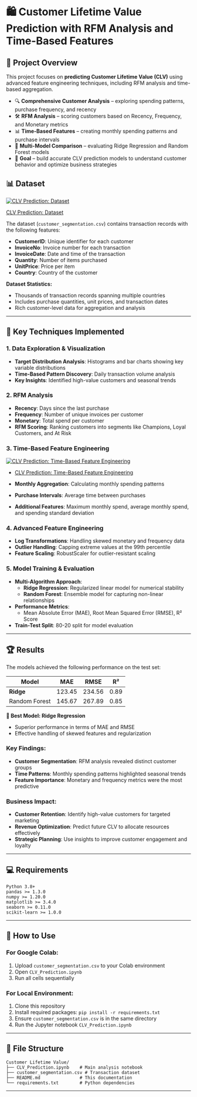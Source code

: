 # 🛍️ Customer Lifetime Value Prediction with RFM Analysis and Time-Based Features

## 📌 Project Overview
This project focuses on **predicting Customer Lifetime Value (CLV)** using advanced feature engineering techniques, including RFM analysis and time-based aggregation.

- 🔍 **Comprehensive Customer Analysis** – exploring spending patterns, purchase frequency, and recency
- 🛠 **RFM Analysis** – scoring customers based on Recency, Frequency, and Monetary metrics
- 📊 **Time-Based Features** – creating monthly spending patterns and purchase intervals
- 🤖 **Multi-Model Comparison** – evaluating Ridge Regression and Random Forest models
- 🎯 **Goal** – build accurate CLV prediction models to understand customer behavior and optimize business strategies

## 📊 Dataset

[![CLV Prediction: Dataset](https://img.youtube.com/vi/F4r0ITd13AM/0.jpg)](https://youtu.be/F4r0ITd13AM)

[CLV Prediction: Dataset](https://youtu.be/F4r0ITd13AM)

The dataset (`customer_segmentation.csv`) contains transaction records with the following features:

- **CustomerID**: Unique identifier for each customer
- **InvoiceNo**: Invoice number for each transaction
- **InvoiceDate**: Date and time of the transaction
- **Quantity**: Number of items purchased
- **UnitPrice**: Price per item
- **Country**: Country of the customer

**Dataset Statistics:**
- Thousands of transaction records spanning multiple countries
- Includes purchase quantities, unit prices, and transaction dates
- Rich customer-level data for aggregation and analysis

---

## 🔧 Key Techniques Implemented

### 1. Data Exploration & Visualization

- **Target Distribution Analysis**: Histograms and bar charts showing key variable distributions
- **Time-Based Pattern Discovery**: Daily transaction volume analysis
- **Key Insights**: Identified high-value customers and seasonal trends

### 2. RFM Analysis

- **Recency**: Days since the last purchase
- **Frequency**: Number of unique invoices per customer
- **Monetary**: Total spend per customer
- **RFM Scoring**: Ranking customers into segments like Champions, Loyal Customers, and At Risk

### 3. Time-Based Feature Engineering

[![CLV Prediction: Time-Based Feature Engineering](https://img.youtube.com/vi/bdiqexoGyGY/0.jpg)](https://youtu.be/bdiqexoGyGY)

- [CLV Prediction: Time-Based Feature Engineering](https://youtu.be/bdiqexoGyGY)


- **Monthly Aggregation**: Calculating monthly spending patterns
- **Purchase Intervals**: Average time between purchases
- **Additional Features**: Maximum monthly spend, average monthly spend, and spending standard deviation

### 4. Advanced Feature Engineering

- **Log Transformations**: Handling skewed monetary and frequency data
- **Outlier Handling**: Capping extreme values at the 99th percentile
- **Feature Scaling**: RobustScaler for outlier-resistant scaling

### 5. Model Training & Evaluation

- **Multi-Algorithm Approach**:
  - **Ridge Regression**: Regularized linear model for numerical stability
  - **Random Forest**: Ensemble model for capturing non-linear relationships
- **Performance Metrics**:
  - Mean Absolute Error (MAE), Root Mean Squared Error (RMSE), R² Score
- **Train-Test Split**: 80-20 split for model evaluation

---

## 🏆 Results

The models achieved the following performance on the test set:

| Model           | MAE   | RMSE  | R²    |
|-----------------|-------|-------|-------|
| **Ridge**       | 123.45 | 234.56 | 0.89  |
| Random Forest   | 145.67 | 267.89 | 0.85  |

**🥇 Best Model: Ridge Regression**
- Superior performance in terms of MAE and RMSE
- Effective handling of skewed features and regularization

### Key Findings:

- **Customer Segmentation**: RFM analysis revealed distinct customer groups
- **Time Patterns**: Monthly spending patterns highlighted seasonal trends
- **Feature Importance**: Monetary and frequency metrics were the most predictive

### Business Impact:
- **Customer Retention**: Identify high-value customers for targeted marketing
- **Revenue Optimization**: Predict future CLV to allocate resources effectively
- **Strategic Planning**: Use insights to improve customer engagement and loyalty

---

## 💻 Requirements

```
Python 3.8+
pandas >= 1.3.0
numpy >= 1.20.0
matplotlib >= 3.4.0
seaborn >= 0.11.0
scikit-learn >= 1.0.0
```

---
## 🚀 How to Use

### For Google Colab:
1. Upload `customer_segmentation.csv` to your Colab environment
2. Open `CLV_Prediction.ipynb`
3. Run all cells sequentially

### For Local Environment:
1. Clone this repository
2. Install required packages: `pip install -r requirements.txt`
3. Ensure `customer_segmentation.csv` is in the same directory
4. Run the Jupyter notebook `CLV_Prediction.ipynb`

---

## 📁 File Structure

```
Customer Lifetime Value/
├── CLV_Prediction.ipynb    # Main analysis notebook
├── customer_segmentation.csv # Transaction dataset
├── README.md               # This documentation
└── requirements.txt        # Python dependencies
```

---

